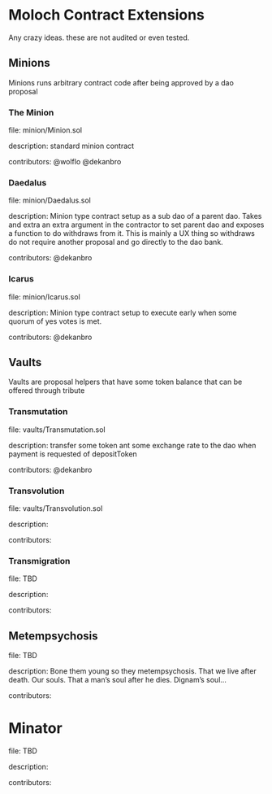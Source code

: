 # Moloch Contract Extensions

Any crazy ideas. these are not audited or even tested.

## Minions

Minions runs arbitrary contract code after being approved by a dao proposal

### The Minion

file: minion/Minion.sol 

description: standard minion contract

contributors: @wolflo @dekanbro

### Daedalus

file: minion/Daedalus.sol 

description: Minion type contract setup as a sub dao of a parent dao. Takes and extra an extra argument in the contractor to set parent dao and exposes a function to do withdraws from it. This is mainly a UX thing so withdraws do not require another proposal and go directly to the dao bank.

contributors: @dekanbro

### Icarus

file: minion/Icarus.sol 

description: Minion type contract setup to execute early when some quorum of yes votes is met.

contributors: @dekanbro

## Vaults

Vaults are proposal helpers that have some token balance that can be offered through tribute

### Transmutation

file: vaults/Transmutation.sol 

description: transfer some token ant some exchange rate to the dao when payment is requested of depositToken

contributors: @dekanbro

### Transvolution

file: vaults/Transvolution.sol 

description: 

contributors: 

### Transmigration

file: TBD

description: 

contributors: 

## Metempsychosis

file: TBD

description: Bone them young so they metempsychosis. That we live after death. Our souls. That a man’s soul after he dies. Dignam’s soul...

contributors: 

# Minator

file: TBD

description: 

contributors: 
